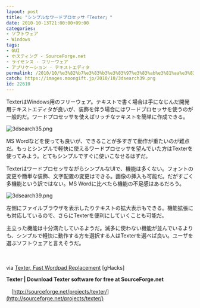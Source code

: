 ```yaml
---
layout: post
title: "シンプルなワードプロセッサ「Texter」"
date: 2010-10-13T21:00:00+09:00
categories:
- ソフトウェア
- Windows
tags: 
- GUI
- ホスティング - SourceForge.net
- ライセンス - フリーウェア
- アプリケーション - テキストエディタ
permalink: /2010/10/%e3%82%b7%e3%83%b3%e3%83%97%e3%83%ab%e3%81%aa%e3%83%af%e3%83%bc%e3%83%89%e3%83%97%e3%83%ad%e3%82%bb%e3%83%83%e3%82%b5%e3%80%8ctexter%e3%80%8d/
catch: https://images.moongift.jp/2010/10/3dsearch39.png
id: 22610
---
```

TexterはWindows用のフリーウェア。テキストで書く場合は手になじんだ開発用テキストエディタが良いが、装飾を伴う場合にはワードプロセッサを使うのが一般的だ。ワードプロセッサを使えばリッチなテキストを簡単に作成できる。

  

![3dsearch35.png](https://images.moongift.jp/2010/10/3dsearch35.png)

  

MS Wordなどを使っても良いが、できることが多すぎて動作が重たいのが難点だ。もっとシンプルで軽快に使えるワードプロセッサを望んでいた方はTexterを使ってみよう。とてもシンプルですぐに使いこなせるはずだ。

  
<!--more-->

TexterはワードプロセッサながらシンプルなUIで、機能は多くない。フォントの変更や簡単な装飾、文字配置の変更はできる。画像の挿入も可能だ。だがすごく多機能という訳ではない。MS Wordに比べたら機能の不足感はあるだろう。

  

![3dsearch39.png](https://images.moongift.jp/2010/10/3dsearch39.png)

  

左側にファイルブラウザを表示したりテキストの拡大表示もできる。機能拡張にも対応しているので、さらにTexterを便利にしていくことも可能だ。

  

主立った機能は十分満たしているようだ。滅多に使わない機能が並んでいるよりも、シンプルで軽快に動作する方を選択する人はTexterを選べば良い。ユーザを選ぶソフトウェアと言えそうだ。

  

　

  

via [Texter, Fast Wordpad Replacement](http://www.ghacks.net/2010/10/01/texter-fast-wordpad-replacement/) [gHacks]

  

**Texter | Download Texter software for free at SourceForge.net**  
  
　[http://sourceforge.net/projects/texter/](http://sourceforge.net/projects/texter/)

  
